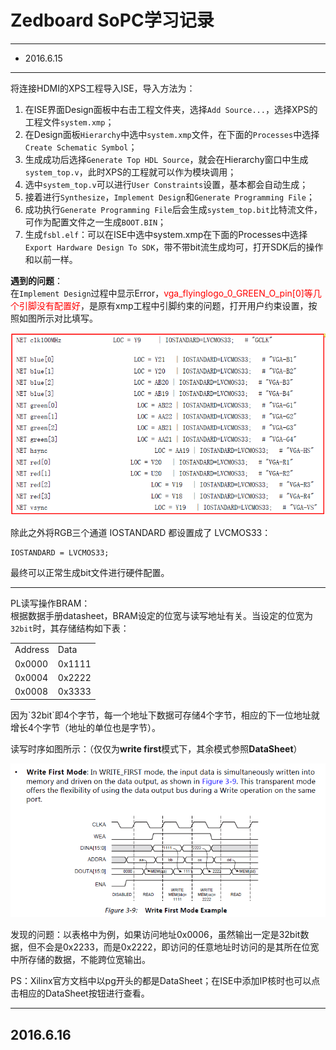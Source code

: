 # Zedboard SoPC学习记录
-----
- 2016.6.15
---
将连接HDMI的XPS工程导入ISE，导入方法为：
1. 在ISE界面Design面板中右击工程文件夹，选择`Add Source...`，选择XPS的工程文件`system.xmp`；
2. 在Design面板`Hierarchy`中选中`system.xmp`文件，在下面的`Processes`中选择`Create Schematic Symbol`；
3. 生成成功后选择`Generate Top HDL Source`，就会在Hierarchy窗口中生成`system_top.v`，此时XPS的工程就可以作为模块调用；
4. 选中`system_top.v`可以进行`User Constraints`设置，基本都会自动生成；
5. 接着进行`Synthesize`，`Implement Design`和`Generate Programming File`；
6. 成功执行`Generate Programming File`后会生成`system_top.bit`比特流文件，可作为配置文件之一生成`BOOT.BIN`；
7. 生成`fsbl.elf`：可以在ISE中选中system.xmp在下面的Processes中选择`Export Hardware Design To SDK`，带不带bit流生成均可，打开SDK后的操作和以前一样。

**遇到的问题**：
<br>在`Implement Design`过程中显示Error，<font color = red>vga_flyinglogo_0_GREEN_O_pin[0]等几个引脚没有配置好</font>，是原有xmp工程中引脚约束的问题，打开用户约束设置，按照如图所示对比填写。

![Image](./images/HDMI引脚约束.PNG)

除此之外将RGB三个通道 IOSTANDARD 都设置成了 LVCMOS33：
```
IOSTANDARD = LVCMOS33;
```
最终可以正常生成bit文件进行硬件配置。

---
PL读写操作BRAM：
<br>根据数据手册datasheet，BRAM设定的位宽与读写地址有关。当设定的位宽为`32bit`时，其存储结构如下表：
<table>
<tr><td>Address</td><td>Data</td></tr>
<tr><td>0x0000</td><td>0x1111</td></tr>
<tr><td>0x0004</td><td>0x2222</td></tr>
<tr><td>0x0008</td><td>0x3333</td></tr>
</table>
因为`32bit`即4个字节，每一个地址下数据可存储4个字节，相应的下一位地址就增长4个字节（地址的单位也是字节）。

读写时序如图所示：（仅仅为**write first**模式下，其余模式参照**DataSheet**）

![Image](./images/BRAM的一种读写时序.PNG)

发现的问题：以表格中为例，如果访问地址0x0006，虽然输出一定是32bit数据，但不会是0x2233，而是0x2222，即访问的任意地址时访问的是其所在位宽中所存储的数据，不能跨位宽输出。

PS：Xilinx官方文档中以pg开头的都是DataSheet；在ISE中添加IP核时也可以点击相应的DataSheet按钮进行查看。

-----
2016.6.16
---
